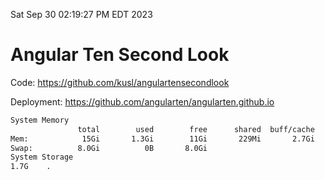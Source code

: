 Sat Sep 30 02:19:27 PM EDT 2023

# Angular Ten Second Look

Code: https://github.com/kusl/angulartensecondlook

Deployment: https://github.com/angularten/angularten.github.io

```bash
System Memory
               total        used        free      shared  buff/cache   available
Mem:            15Gi       1.3Gi        11Gi       229Mi       2.7Gi        13Gi
Swap:          8.0Gi          0B       8.0Gi
System Storage
1.7G	.
```
```bash
